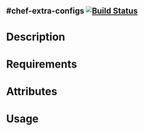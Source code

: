 #chef-extra-configs [![Build Status](https://secure.travis-ci.org/cdracars/chef-extra-configs.png?branch=master)](http://travis-ci.org/cdracars/chef-extra-configs)
-------------------
Description
===========

Requirements
============

Attributes
==========

Usage
=====
